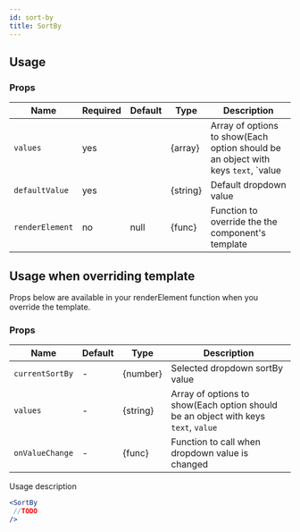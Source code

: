 ```yaml
---
id: sort-by
title: SortBy
---
```

## Usage
### Props

| Name                          | Required  | Default       | Type      | Description             |
| ------------------------------|-----------|---------------| ----------|-------------------------|
| ``values``                    | yes       |               | {array}   | Array of options to show(Each option should be an object with keys `text`, `value |
| ``defaultValue``              | yes       |               | {string}  | Default dropdown value |
| ``renderElement``             | no        | null          | {func}    | Function to override the the component's template |


## Usage when overriding template

Props below are available in your renderElement function when you override the template.

### Props

| Name              | Default       | Type      | Description             |
| ------------------|---------------| ----------|-------------------------|
| ``currentSortBy``   | -             | {number}  | Selected dropdown sortBy value |
| ``values``  | -             | {string}  | Array of options to show(Each option should be an object with keys `text`, `value` |
| ``onValueChange``  | -             | {func}  | Function to call when dropdown value is changed |


Usage description
```jsx
<SortBy
 //TODO
/>
```
